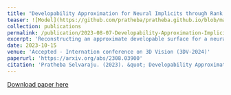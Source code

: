 ```yaml
---
title: "Developability Approximation for Neural Implicits through Rank Minimization"
teaser: ![Model](https://github.com/pratheba/pratheba.github.io/blob/master/files/DevApproxRankMin.png)
collection: publications
permalink: /publication/2023-08-07-Developability-Approximation-Implicits-Rank-Minimization
excerpt: 'Reconstructing an approximate developable surface for a neural implicit surface.'
date: 2023-10-15
venue: 'Accepted - Internation conference on 3D Vision (3DV-2024)'
paperurl: 'https://arxiv.org/abs/2308.03900'
citation: 'Pratheba Selvaraju. (2023). &quot; Developability Approximation for Neural Implicits through Rank Minimization.&quot; <i></i>. 1(2).'
---
```

[Download paper here](arxiv)
